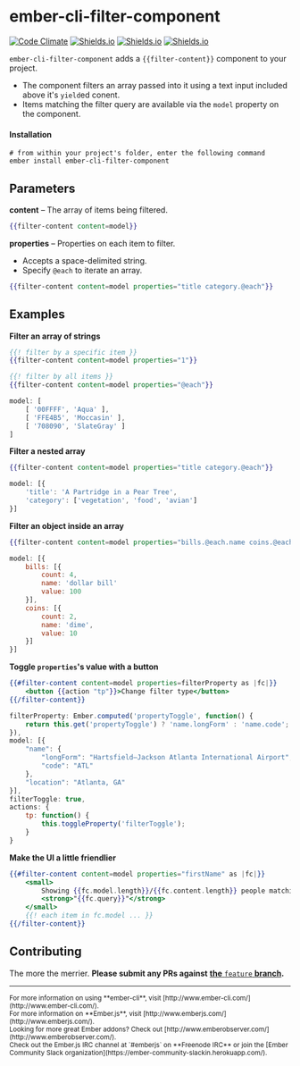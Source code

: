 # ember-cli-filter-component
[![Code Climate](https://codeclimate.com/github/zakmac/ember-cli-filter-component/badges/gpa.svg)](https://codeclimate.com/github/zakmac/ember-cli-filter-component)
[![Shields.io](https://img.shields.io/badge/tests-passing-brightgreen.svg)](http://shields.io)
[![Shields.io](https://img.shields.io/badge/coverage-unknown-orange.svg)](http://shields.io)
[![Shields.io](https://img.shields.io/badge/build-passing-brightgreen.svg)](http://shields.io)

`ember-cli-filter-component` adds a `{{filter-content}}` component to your project. 
- The component filters an array passed into it using a text input included above it's `yield`ed conent.
- Items matching the filter query are available via the `model` property on the component.

#### Installation

```shell
# from within your project's folder, enter the following command
ember install ember-cli-filter-component
```

## Parameters

**content** – The array of items being filtered.
```handlebars
{{filter-content content=model}}
```

**properties** – Properties on each item to filter.
- Accepts a space-delimited string.
- Specify `@each` to iterate an array.
```handlebars
{{filter-content content=model properties="title category.@each"}}
```

## Examples

**Filter an array of strings**
```handlebars
{{! filter by a specific item }}
{{filter-content content=model properties="1"}}
```
```handlebars
{{! filter by all items }}
{{filter-content content=model properties="@each"}}
```
```javascript
model: [
    [ '00FFFF', 'Aqua' ],
    [ 'FFE4B5', 'Moccasin' ],
    [ '708090', 'SlateGray' ]
]
```

**Filter a nested array**
```handlebars
{{filter-content content=model properties="title category.@each"}}
```
```javascript
model: [{
    'title': 'A Partridge in a Pear Tree',
    'category': ['vegetation', 'food', 'avian']
}]
```

**Filter an object inside an array**
```handlebars
{{filter-content content=model properties="bills.@each.name coins.@each.name"}}
```
```javascript
model: [{
    bills: [{
        count: 4,
        name: 'dollar bill'
        value: 100
    }],
    coins: [{
        count: 2,
        name: 'dime',
        value: 10
    }]
}]
```

**Toggle `properties`'s value with a button**
```handlebars
{{#filter-content content=model properties=filterProperty as |fc|}}
    <button {{action "tp"}}>Change filter type</button>
{{/filter-content}}
```
```javascript
filterProperty: Ember.computed('propertyToggle', function() {
    return this.get('propertyToggle') ? 'name.longForm' : 'name.code';
}),
model: [{
    "name": {
        "longForm": "Hartsfield–Jackson Atlanta International Airport",
        "code": "ATL"
    },
    "location": "Atlanta, GA"
}],
filterToggle: true,
actions: {
    tp: function() {
        this.toggleProperty('filterToggle');
    }
}
```

**Make the UI a little friendlier**
```handlebars
{{#filter-content content=model properties="firstName" as |fc|}}
    <small>
        Showing {{fc.model.length}}/{{fc.content.length}} people matching:
        <strong>"{{fc.query}}"</strong>
    </small>
    {{! each item in fc.model ... }}
{{/filter-content}}
```

## Contributing

The more the merrier. **Please submit any PRs against** [__the__ `feature` __branch__](https://github.com/zakmac/ember-cli-filter-component/tree/feature)**.**

--- 
<small>
For more information on using **ember-cli**, visit [http://www.ember-cli.com/](http://www.ember-cli.com/).<br>
For more information on **Ember.js**, visit [http://www.emberjs.com/](http://www.emberjs.com/).<br>
Looking for more great Ember addons? Check out [http://www.emberobserver.com/](http://www.emberobserver.com/).<br>
Check out the Ember.js IRC channel at `#emberjs` on **Freenode IRC** or join the [Ember Community Slack organization](https://ember-community-slackin.herokuapp.com/).
</small>